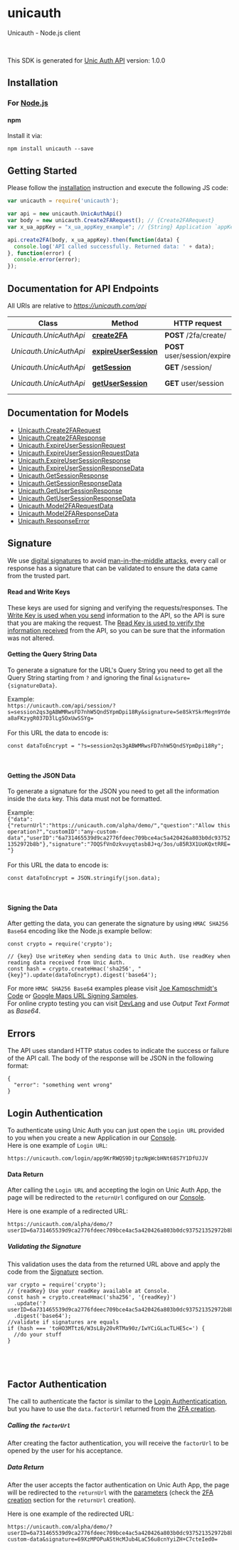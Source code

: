 # unicauth

Unicauth - Node.js client

<br>

This SDK is generated for [Unic Auth API](https://unicauth.com/alpha/docs/files/unicauth.yaml) version: 1.0.0

## Installation

### For [Node.js](https://nodejs.org/)

#### npm

Install it via:

```shell
npm install unicauth --save
```

## Getting Started

Please follow the [installation](#installation) instruction and execute the following JS code:

```javascript
var unicauth = require('unicauth');

var api = new unicauth.UnicAuthApi()
var body = new unicauth.Create2FARequest(); // {Create2FARequest} 
var x_ua_appKey = "x_ua_appKey_example"; // {String} Application `appKey`

api.create2FA(body, x_ua_appKey).then(function(data) {
  console.log('API called successfully. Returned data: ' + data);
}, function(error) {
  console.error(error);
});

```

## Documentation for API Endpoints

All URIs are relative to *https://unicauth.com/api*

Class | Method | HTTP request | Description
------------ | ------------- | ------------- | -------------
*Unicauth.UnicAuthApi* | [**create2FA**](docs/UnicAuthApi.md#create2FA) | **POST** /2fa/create/ | Create 2FA
*Unicauth.UnicAuthApi* | [**expireUserSession**](docs/UnicAuthApi.md#expireUserSession) | **POST** user/session/expire | Expire User Session
*Unicauth.UnicAuthApi* | [**getSession**](docs/UnicAuthApi.md#getSession) | **GET** /session/ | Get Session
*Unicauth.UnicAuthApi* | [**getUserSession**](docs/UnicAuthApi.md#getUserSession) | **GET** user/session | Get User Session

## Documentation for Models

 - [Unicauth.Create2FARequest](docs/Create2FARequest.md)
 - [Unicauth.Create2FAResponse](docs/Create2FAResponse.md)
 - [Unicauth.ExpireUserSessionRequest](docs/ExpireUserSessionRequest.md)
 - [Unicauth.ExpireUserSessionRequestData](docs/ExpireUserSessionRequestData.md)
 - [Unicauth.ExpireUserSessionResponse](docs/ExpireUserSessionResponse.md)
 - [Unicauth.ExpireUserSessionResponseData](docs/ExpireUserSessionResponseData.md)
 - [Unicauth.GetSessionResponse](docs/GetSessionResponse.md)
 - [Unicauth.GetSessionResponseData](docs/GetSessionResponseData.md)
 - [Unicauth.GetUserSessionResponse](docs/GetUserSessionResponse.md)
 - [Unicauth.GetUserSessionResponseData](docs/GetUserSessionResponseData.md)
 - [Unicauth.Model2FARequestData](docs/Model2FARequestData.md)
 - [Unicauth.Model2FAResponseData](docs/Model2FAResponseData.md)
 - [Unicauth.ResponseError](docs/ResponseError.md)

## Signature
We use [digital signatures](https://en.wikipedia.org/wiki/Digital_signature) to avoid [man-in-the-middle attacks](https://en.wikipedia.org/wiki/Man-in-the-middle_attack), every call or response has a signature that can be validated to ensure the data came from the trusted part.

#### Read and Write Keys
<p>These keys are used for signing and verifying the requests/responses. The <u>Write Key is used when you send</u>
  information to the API, so the API is sure that you are making the request. The <u>Read Key is used to verify
  the information received</u> from the API, so you can be sure that the information was not altered.</p>

#### Getting the Query String Data
To generate a signature for the URL's Query String you need to get all the Query String starting from `?` and ignoring the final `&signature={signatureData}`.

Example:<br>
```https://unicauth.com/api/session/?s=session2qs3gABWMRwsFD7nhW5QndSYpmDpi18Ry&signature=Se8SkYSkrMegn9Ydea8aFKzygR037D3lLg5OxUwSSYg=```<br><br>
For this URL the data to encode is:<br>
```
const dataToEncrypt = "?s=session2qs3gABWMRwsFD7nhW5QndSYpmDpi18Ry";
```
<br>

#### Getting the JSON Data
To generate a signature for the JSON you need to get all the information inside the ```data``` key. This data must not be formatted.

Example:<br>
```{"data":{"returnUrl":"https://unicauth.com/alpha/demo/","question":"Allow this operation?","customID":"any-custom-data","userID":"6a731465539d9ca2776fdeec709bce4ac5a420426a803b0dc937521352972b8b"},"signature":"7OQSfVnOzkvuyqtasb8J+q/3os/u85R3X1UoKQxtRRE="}```<br><br>
For this URL the data to encode is:<br>
```
const dataToEncrypt = JSON.stringify(json.data);
```
<br>

#### Signing the Data
After getting the data, you can generate the signature by using ```HMAC SHA256 Base64``` encoding like the Node.js example bellow:
```
const crypto = require('crypto');

// {key} Use writeKey when sending data to Unic Auth. Use readKey when reading data received from Unic Auth.
const hash = crypto.createHmac('sha256', "{key}").update(dataToEncrypt).digest('base64');
```

For more ```HMAC SHA256 Base64``` examples please visit [Joe Kampschmidt's Code](https://www.jokecamp.com/blog/examples-of-creating-base64-hashes-using-hmac-sha256-in-different-languages/) or [Google Maps URL Signing Samples](http://googlemaps.github.io/url-signing/index.html).<br>
For online crypto testing you can visit [DevLang](https://www.devglan.com/online-tools/hmac-sha256-online) and use *Output Text Format* as *Base64*.

## Errors
The API uses standard HTTP status codes to indicate the success or failure of the API call. The body of the response will be JSON in the following format:
```
{
  "error": "something went wrong"
}
```

## Login Authentication
To authenticate using Unic Auth you can just open the `Login URL` provided to you when you create a new Application in our [Console](https://console.unicauth.com).<br>
Here is one example of `Login URL`:
```
https://unicauth.com/login/app9KrRWQS9DjtpzNgWcbHNt68S7Y1DfUJJV
```

#### Data Return
<section id="section-auth-return">
  <p class="mt-3">After calling the <code>Login URL</code> and accepting the login on Unic Auth App, the page will be redirected to the <code>returnUrl</code> configured on our <a href="https://console.unicauth.com">Console</a>.</p>
  <p>Here is one example of a redirected URL:</p>
  <div>
    <pre><code id="codeRedirectedUrl" class="language-uri word-break">https://unicauth.com/alpha/demo/?<span class="token tag">userID</span>=<span class="token attr-value">6a731465539d9ca2776fdeec709bce4ac5a420426a803b0dc937521352972b8b</span>&<span class="token tag">sessionID</span>=<span class="token attr-value">session2U6ZYCXhqdgB2RH7vrKF1iwox7arXiotC</span>&<span class="token tag">authID</span>=<span class="token attr-value">authRNozDyooWYpTQyvGpNdbtTRc9wESs96T</span>&<span class="token tag">type</span>=<span class="token attr-value">login</span>&<span class="token tag">signature</span>=<span class="token attr-value">toHO3MTtz6/W3sL8y20vRTMa90z/IwYCiGLacTLHE5c=</span></code></pre>
  </div>

  <h5 id="auth-validate-signature" class="mt-5">Validating the Signature<a class="anchorjs-link " aria-label="Anchor" data-anchorjs-icon="#" href="#auth-validate-signature"></a></h5>

  <p class="mt-3">This validation uses the data from the returned URL above and apply the code from the <a href="#section/Signature">Signature</a> section.</p>
  <div>
  <pre><code id="codeCheckSignature" class="language-js">var crypto = require('crypto');
// {readKey} Use your readKey available at Console.
const hash = crypto.createHmac('sha256', '{readKey}')
  .update('?userID=6a731465539d9ca2776fdeec709bce4ac5a420426a803b0dc937521352972b8b&sessionID=session2U6ZYCXhqdgB2RH7vrKF1iwox7arXiotC&authID=authRNozDyooWYpTQyvGpNdbtTRc9wESs96T&type=login')
  .digest('base64');
//validate if signatures are equals
if (hash === 'toHO3MTtz6/W3sL8y20vRTMa90z/IwYCiGLacTLHE5c=') {
  //do your stuff
}</code></pre>
  </div>
</section>
<br><br>

## Factor Authentication
The call to authenticate the factor is similar to the [Login Authenticatication](#section/Login-Authentication), but you have to use the `data.factorUrl` returned from the [2FA creation](#operation/Create2FA).

##### Calling the `factorUrl`
After creating the factor authentication, you will receive the `factorUrl` to be opened by the user for his acceptance.<br>

##### Data Return
After the user accepts the factor authentication on Unic Auth App, the page will be redirected to the `returnUrl` with the [parameters](#operation/2FAWebhook) (check the [2FA creation](#operation/Create2FA) section for the `returnUrl` creation).
<p>Here is one example of the redirected URL:</p>
<div>
  <pre><code id="codeRedirectedUrl2fa" class="language-uri word-break">https://unicauth.com/alpha/demo/?<span class="token tag">userID</span>=<span class="token attr-value">6a731465539d9ca2776fdeec709bce4ac5a420426a803b0dc937521352972b8b</span>&<span class="token tag">sessionID</span>=<span class="token attr-value">session5mCrfGYEW7zJ68i7zwUhBuBxNiYpABobw</span>&<span class="token tag">authID</span>=<span class="token attr-value">authPT9zzReqtp5Sq4ogEaNmP1tsrtm1ssmsQ</span>&<span class="token tag">type</span>=<span class="token attr-value">twoFactor</span>&<span class="token tag">customID</span>=<span class="token attr-value">any-custom-data</span>&<span class="token tag">signature</span>=<span class="token attr-value">69XzMPOPuAStHcMJub4LaC56u8cnYyiZH+C7cteIed0=</span></code></pre>
</div>
<p></p>